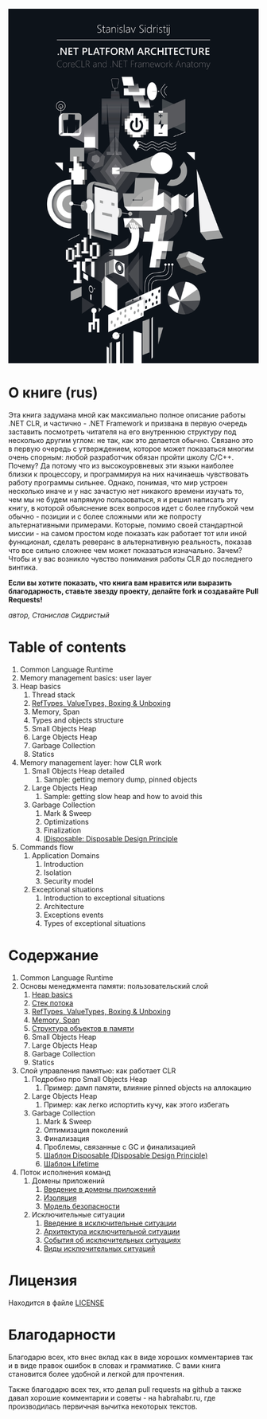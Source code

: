 ![CLR Book](./bin/BookCover.png)

# О книге (rus)

Эта книга задумана мной как максимально полное описание работы .NET CLR, и частично - .NET Framework и призвана в первую очередь заставить посмотреть читателя на его внутреннюю структуру под несколько другим углом: не так, как это делается обычно. Связано это в первую очередь с утверждением, которое может показаться многим очень спорным: любой разработчик обязан пройти школу C/C++. Почему? Да потому что из высокоуровневых эти языки наиболее близки к процессору, и программируя на них начинаешь чувствовать работу программы сильнее. Однако, понимая, что мир устроен несколько иначе и у нас зачастую нет никакого времени изучать то, чем мы не будем напрямую пользоваться, я и решил написать эту книгу, в которой объяснение всех вопросов идет с более глубокой чем обычно - позиции и с более сложными или же попросту альтернативными примерами. Которые, помимо своей стандартной миссии - на самом простом коде показать как работает тот или иной функционал, сделать реверанс в альтернативную реальность, показав что все сильно сложнее чем может показаться изначально. Зачем? Чтобы и у вас возникло чувство понимания работы CLR до последнего винтика.

**Если вы хотите показать, что книга вам нравится или выразить благодарность, ставьте звезду проекту, делайте fork и создавайте Pull Requests!**

*автор, Станислав Сидристый*

# Table of contents

  1. Common Language Runtime
  2. Memory management basics: user layer
 1. Heap basics
      1. Thread stack
      2. [RefTypes, ValueTypes, Boxing & Unboxing](./en/ReferenceTypesVsValueTypes.md)
      3. Memory, Span
      4. Types and objects structure
      5. Small Objects Heap
      6. Large Objects Heap
      7. Garbage Collection
      8. Statics
  3. Memory management layer: how CLR work
      1. Small Objects Heap detailed
          1. Sample: getting memory dump, pinned objects
      2. Large Objects Heap
          1. Sample: getting slow heap and how to avoid this
      3. Garbage Collection
          1. Mark & Sweep
          2. Optimizations
          3. Finalization
          4. [IDisposable: Disposable Design Principle](./en/LifetimeManagenent/2-Disposable.md)
  4. Commands flow
      1. Application Domains
          1. Introduction
          2. Isolation
          3. Security model
      2. Exceptional situations
          1. Introduction to exceptional situations
          2. Architecture
          3. Exceptions events
          4. Types of exceptional situations

# Содержание

  1. Common Language Runtime
  2. Основы менеджмента памяти: пользовательский слой
      1. [Heap basics](./ru/MemoryManagementBasics.md)
      2. [Стек потока](./ru/ThreadStack.md)
      3. [RefTypes, ValueTypes, Boxing & Unboxing](./ru/ReferenceTypesVsValueTypes.md)
      4. [Memory, Span](./ru/MemorySpan.md)
      5. [Структура объектов в памяти](./ru/ObjectsStructure.md)
      6. Small Objects Heap
      7. Large Objects Heap
      8. Garbage Collection
      9. Statics
  3. Слой управления памятью: как работает CLR
      1. Подробно про Small Objects Heap
          1. Пример: дамп памяти, влияние pinned objects на аллокацию
      2. Large Objects Heap
          1. Пример: как легко испортить кучу, как этого избегать
      3. Garbage Collection
          1. Mark & Sweep
          2. Оптимизация поколений
          3. Финализация
          4. Проблемы, связанные с GC и финализацией
          5. [Шаблон Disposable (Disposable Design Principle)](./ru/LifetimeManagenent/2-Disposable.md)
          5. [Шаблон Lifetime](./ru/LifetimeManagenent/3-Lifetime.md)
  4. Поток исполнения команд
      1. Домены приложений
          1. [Введение в домены приложений](./ru/AppDomains/1-AppDomains-Intro.md)
          2. [Изоляция](./ru/AppDomains/2-AppDomains-Isolation.md)
          3. [Модель безопасности](./ru/AppDomains/3-AppDomains-Security.md)
      2. Исключительные ситуации
          1. [Введение в исключительные ситуации](./ru/ExceptionalFlow/1-Exceptions-Intro.md)
          2. [Архитектура исключительной ситуации](./ru/ExceptionalFlow/2-Exceptions-Architecture.md)
          3. [События об исключительных ситуациях](./ru/ExceptionalFlow/3-Exceptions-Events.md)
          4. [Виды исключительных ситуаций](./ru/ExceptionalFlow/4-Exceptions-Types.md)

# Лицензия

Находится в файле [LICENSE](LICENSE)

# Благодарности

Благодарю всех, кто внес вклад как в виде хороших комментариев так и в виде правок ошибок в словах и грамматике. С вами книга становится более удобной и легкой для прочтения.

Также благодарю всех тех, кто делал pull requests на github а также давал хорошие комментарии и советы - на habrahabr.ru, где производилась первичная вычитка некоторых текстов.